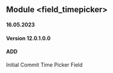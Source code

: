 ## Module <field_timepicker>

#### 16.05.2023
#### Version 12.0.1.0.0
#### ADD
Initial Commit  Time Picker Field